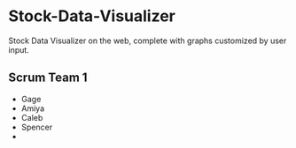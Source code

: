 # Stock-Data-Visualizer
Stock Data Visualizer on the web, complete with graphs customized by user input.

## Scrum Team 1
- Gage 
- Amiya
- Caleb
- Spencer
- 
